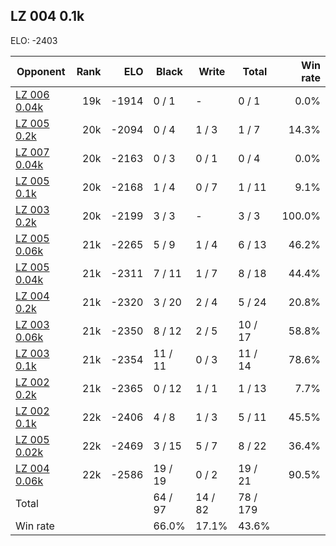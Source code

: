 ## LZ 004 0.1k ##

ELO: -2403

Opponent | Rank | ELO | Black | Write | Total | Win rate
---------|-----:|----:|-------|-------|-------|-------:
[LZ 006 0.04k](LZ%20006%200.04k.md) | 19k | -1914 | 0 / 1 | - | 0 / 1 | 0.0%
[LZ 005 0.2k](LZ%20005%200.2k.md) | 20k | -2094 | 0 / 4 | 1 / 3 | 1 / 7 | 14.3%
[LZ 007 0.04k](LZ%20007%200.04k.md) | 20k | -2163 | 0 / 3 | 0 / 1 | 0 / 4 | 0.0%
[LZ 005 0.1k](LZ%20005%200.1k.md) | 20k | -2168 | 1 / 4 | 0 / 7 | 1 / 11 | 9.1%
[LZ 003 0.2k](LZ%20003%200.2k.md) | 20k | -2199 | 3 / 3 | - | 3 / 3 | 100.0%
[LZ 005 0.06k](LZ%20005%200.06k.md) | 21k | -2265 | 5 / 9 | 1 / 4 | 6 / 13 | 46.2%
[LZ 005 0.04k](LZ%20005%200.04k.md) | 21k | -2311 | 7 / 11 | 1 / 7 | 8 / 18 | 44.4%
[LZ 004 0.2k](LZ%20004%200.2k.md) | 21k | -2320 | 3 / 20 | 2 / 4 | 5 / 24 | 20.8%
[LZ 003 0.06k](LZ%20003%200.06k.md) | 21k | -2350 | 8 / 12 | 2 / 5 | 10 / 17 | 58.8%
[LZ 003 0.1k](LZ%20003%200.1k.md) | 21k | -2354 | 11 / 11 | 0 / 3 | 11 / 14 | 78.6%
[LZ 002 0.2k](LZ%20002%200.2k.md) | 21k | -2365 | 0 / 12 | 1 / 1 | 1 / 13 | 7.7%
[LZ 002 0.1k](LZ%20002%200.1k.md) | 22k | -2406 | 4 / 8 | 1 / 3 | 5 / 11 | 45.5%
[LZ 005 0.02k](LZ%20005%200.02k.md) | 22k | -2469 | 3 / 15 | 5 / 7 | 8 / 22 | 36.4%
[LZ 004 0.06k](LZ%20004%200.06k.md) | 22k | -2586 | 19 / 19 | 0 / 2 | 19 / 21 | 90.5%
Total | | | 64 / 97 | 14 / 82 | 78 / 179 | 
Win rate| | | 66.0% | 17.1% | 43.6% | 
